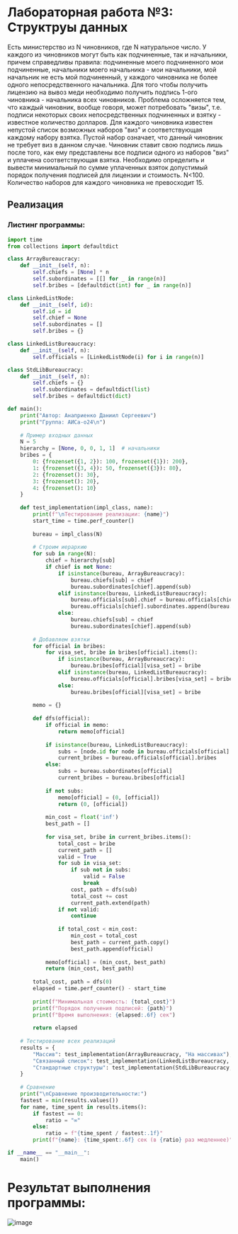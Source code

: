 # Лабораторная работа №3: Структруы данных
Есть министерство из N чиновников, где N натуральное число. У каждого из чиновников могут быть как подчиненные, так и начальники, причем справедливы правила: подчиненные моего подчиненного мои подчиненные, начальники моего начальника - мои начальники, мой начальник не есть мой подчиненный, у каждого чиновника не более одного непосредственного начальника.
Для того чтобы получить лицензию на вывоз меди необходимо получить подпись 1-ого чиновника - начальника всех чиновников. Проблема осложняется тем, что каждый чиновник, вообще говоря, может потребовать "визы", т.е. подписи некоторых своих непосредственных подчиненных и взятку - известное количество долларов. Для каждого чиновника известен непустой список возможных наборов "виз" и соответствующая каждому набору взятка. Пустой набор означает, что данный чиновник не требует виз в данном случае. Чиновник ставит свою подпись лишь после того, как ему представлены все подписи одного из наборов "виз" и уплачена соответствующая взятка.
Необходимо определить и вывести минимальный по сумме уплаченных взяток допустимый порядок получения подписей для лицензии и стоимость.
N<100. Количество наборов для каждого чиновника не превосходит 15.
## Реализация
### Листинг программы:
``` python
import time
from collections import defaultdict

class ArrayBureaucracy:
    def __init__(self, n):
        self.chiefs = [None] * n
        self.subordinates = [[] for _ in range(n)]
        self.bribes = [defaultdict(int) for _ in range(n)]

class LinkedListNode:
    def __init__(self, id):
        self.id = id
        self.chief = None
        self.subordinates = []
        self.bribes = {}

class LinkedListBureaucracy:
    def __init__(self, n):
        self.officials = [LinkedListNode(i) for i in range(n)]

class StdLibBureaucracy:
    def __init__(self, n):
        self.chiefs = {}
        self.subordinates = defaultdict(list)
        self.bribes = defaultdict(dict)

def main():
    print("Автор: Анаприенко Даниил Сергеевич")
    print("Группа: АИСа-о24\n")
    
    # Пример входных данных
    N = 5
    hierarchy = [None, 0, 0, 1, 1]  # начальники
    bribes = {
        0: {frozenset({1, 2}): 100, frozenset({1}): 200},
        1: {frozenset({3, 4}): 50, frozenset({3}): 80},
        2: {frozenset(): 30},
        3: {frozenset(): 20},
        4: {frozenset(): 10}
    }
    
    def test_implementation(impl_class, name):
        print(f"\nТестирование реализации: {name}")
        start_time = time.perf_counter()
        
        bureau = impl_class(N)
        
        # Строим иерархию
        for sub in range(N):
            chief = hierarchy[sub]
            if chief is not None:
                if isinstance(bureau, ArrayBureaucracy):
                    bureau.chiefs[sub] = chief
                    bureau.subordinates[chief].append(sub)
                elif isinstance(bureau, LinkedListBureaucracy):
                    bureau.officials[sub].chief = bureau.officials[chief]
                    bureau.officials[chief].subordinates.append(bureau.officials[sub])
                else:
                    bureau.chiefs[sub] = chief
                    bureau.subordinates[chief].append(sub)
        
        # Добавляем взятки
        for official in bribes:
            for visa_set, bribe in bribes[official].items():
                if isinstance(bureau, ArrayBureaucracy):
                    bureau.bribes[official][visa_set] = bribe
                elif isinstance(bureau, LinkedListBureaucracy):
                    bureau.officials[official].bribes[visa_set] = bribe
                else:
                    bureau.bribes[official][visa_set] = bribe
        
        memo = {}
        
        def dfs(official):
            if official in memo:
                return memo[official]
            
            if isinstance(bureau, LinkedListBureaucracy):
                subs = [node.id for node in bureau.officials[official].subordinates]
                current_bribes = bureau.officials[official].bribes
            else:
                subs = bureau.subordinates[official]
                current_bribes = bureau.bribes[official]
            
            if not subs:
                memo[official] = (0, [official])
                return (0, [official])
            
            min_cost = float('inf')
            best_path = []
            
            for visa_set, bribe in current_bribes.items():
                total_cost = bribe
                current_path = []
                valid = True
                for sub in visa_set:
                    if sub not in subs:
                        valid = False
                        break
                    cost, path = dfs(sub)
                    total_cost += cost
                    current_path.extend(path)
                if not valid:
                    continue
                
                if total_cost < min_cost:
                    min_cost = total_cost
                    best_path = current_path.copy()
                    best_path.append(official)
            
            memo[official] = (min_cost, best_path)
            return (min_cost, best_path)
        
        total_cost, path = dfs(0)
        elapsed = time.perf_counter() - start_time
        
        print(f"Минимальная стоимость: {total_cost}")
        print(f"Порядок получения подписей: {path}")
        print(f"Время выполнения: {elapsed:.6f} сек")
        
        return elapsed
    
    # Тестирование всех реализаций
    results = {
        "Массив": test_implementation(ArrayBureaucracy, "На массивах"),
        "Связанный список": test_implementation(LinkedListBureaucracy, "На связанных списках"),
        "Стандартные структуры": test_implementation(StdLibBureaucracy, "С использованием стандартных структур")
    }
    
    # Сравнение
    print("\nСравнение производительности:")
    fastest = min(results.values())
    for name, time_spent in results.items():
        if fastest == 0:
            ratio = "∞"
        else:
            ratio = f"{time_spent / fastest:.1f}"
        print(f"{name}: {time_spent:.6f} сек (в {ratio} раз медленнее)")

if __name__ == "__main__":
    main()
```
# Результат выполнения программы:
![image](https://github.com/user-attachments/assets/1e0f2d9a-e042-4784-a812-72417902680b)

